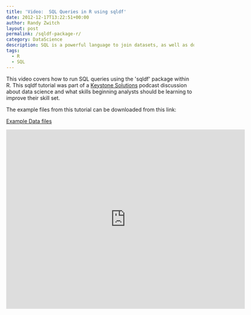 ```yaml
---
title: 'Video:  SQL Queries in R using sqldf'
date: 2012-12-17T13:22:51+00:00
author: Randy Zwitch
layout: post
permalink: /sqldf-package-r/
category: DataScience
description: SQL is a powerful language to join datasets, as well as do summaries and other computations. This video outlines how to run SQL code within R using sqldf.
tags:
  - R
  - SQL
---
```

This video covers how to run SQL queries using the 'sqldf' package within R. This sqldf tutorial was part of a [Keystone Solutions](http://keystonesolutions.com) podcast discussion about data science and what skills beginning analysts should be learning to improve their skill set.

The example files from this tutorial can be downloaded from this link:

<a title="SQL R Tutorial data files" href="http://randyzwitch.com/wp-content/uploads/2013/11/r-sql-demo-files.zip" target="_blank">Example Data files</a>

<iframe src="http://www.youtube.com/embed/s2oTUsAJfjI" height="480" width="640" allowfullscreen="" frameborder="0"></iframe>

